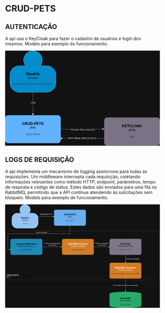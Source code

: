 # CRUD-PETS

## AUTENTICAÇÃO

A api usa o KeyCloak para fazer o cadastro de usuários e login dos mesmos.
Modelo para exemplo do funcionamento.

![Minha Imagem](assets/IAM.png)


## LOGS DE REQUISIÇÃO

A api implementa um mecanismo de logging assíncrono para todas as requisições. Um middleware intercepta cada requisição, coletando informações relevantes como método HTTP, endpoint, parâmetros, tempo de resposta e código de status. Estes dados são enviados para uma fila no RabbitMQ, permitindo que a API continue atendendo às solicitações sem bloqueio.
Modelo para exemplo de funcionamento.

![Minha Imagem](assets/DiagramaRabbitMqLogging.drawio.png)




